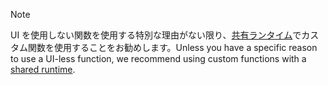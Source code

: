 >[!NOTE]
> <span data-ttu-id="56868-101">UI を使用しない関数を使用する特別な理由がない限り、[共有ランタイム](../excel/configure-your-add-in-to-use-a-shared-runtime.md)でカスタム関数を使用することをお勧めします。</span><span class="sxs-lookup"><span data-stu-id="56868-101">Unless you have a specific reason to use a UI-less function, we recommend using custom functions with a [shared runtime](../excel/configure-your-add-in-to-use-a-shared-runtime.md).</span></span>